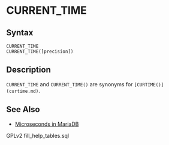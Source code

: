 
# CURRENT_TIME

## Syntax


```
CURRENT_TIME
CURRENT_TIME([precision])
```

## Description


`CURRENT_TIME` and `CURRENT_TIME()` are synonyms for `[CURTIME()](curtime.md)`.


## See Also


* [Microseconds in MariaDB](microseconds-in-mariadb.md)


GPLv2 fill_help_tables.sql

